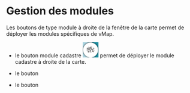 # Gestion des modules


Les boutons de type module à droite de la fenêtre de la carte permet de déployer les modules spécifiques de vMap. 


-   le bouton module cadastre  ![](../images/bouton_module_cadastre.png) permet de déployer le module cadastre à droite de la carte.

-   le bouton 

-   le bouton 





